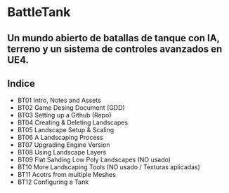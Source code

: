 # BattleTank
Un mundo abierto de batallas de tanque con IA, terreno y un sistema de controles avanzados en UE4.
---
## Indice
* BT01 Intro, Notes and Assets
* BT02 Game Desing Document (GDD)
* BT03 Setting up a Github (Repo)
* BT04 Creating & Deleting Landscapes
* BT05 Landscape Setup & Scaling
* BT06 A Landscaping Process
* BT07 Upgrading Engine Version
* BT08 Using Landscape Layers
* BT09 Flat Sahding Low Poly Landscapes (NO usado)
* BT10 More Landscaping Tools (NO usado / Texturas aplicadas)
* BT11 Acotrs from multiple Meshes
* BT12 Configuring a Tank